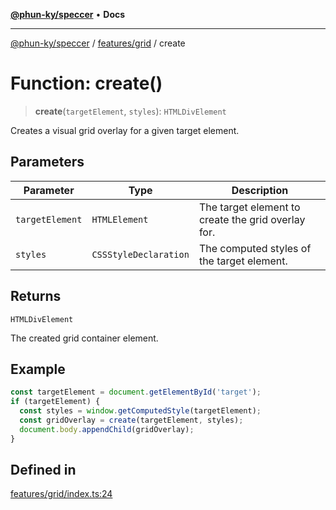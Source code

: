 [**@phun-ky/speccer**](../../../README.md) • **Docs**

***

[@phun-ky/speccer](../../../README.md) / [features/grid](../README.md) / create

# Function: create()

> **create**(`targetElement`, `styles`): `HTMLDivElement`

Creates a visual grid overlay for a given target element.

## Parameters

| Parameter | Type | Description |
| ------ | ------ | ------ |
| `targetElement` | `HTMLElement` | The target element to create the grid overlay for. |
| `styles` | `CSSStyleDeclaration` | The computed styles of the target element. |

## Returns

`HTMLDivElement`

The created grid container element.

## Example

```ts
const targetElement = document.getElementById('target');
if (targetElement) {
  const styles = window.getComputedStyle(targetElement);
  const gridOverlay = create(targetElement, styles);
  document.body.appendChild(gridOverlay);
}
```

## Defined in

[features/grid/index.ts:24](https://github.com/phun-ky/speccer/blob/main/src/features/grid/index.ts#L24)
